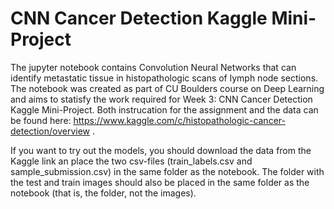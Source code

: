 # CNN Cancer Detection Kaggle Mini-Project

The jupyter notebook contains Convolution Neural Networks that can identify metastatic tissue in histopathologic scans of lymph node sections. The notebook was created as part of CU Boulders course on Deep Learning and aims to statisfy the work required for Week 3: CNN Cancer Detection Kaggle Mini-Project. Both instrucation for the assignment and the data can be found here: https://www.kaggle.com/c/histopathologic-cancer-detection/overview .

If you want to try out the models, you should download the data from the Kaggle link an place the two csv-files (train_labels.csv and sample_submission.csv) in the same folder as the notebook. The folder with the test and train images should also be placed in the same folder as the notebook (that is, the folder, not the images).